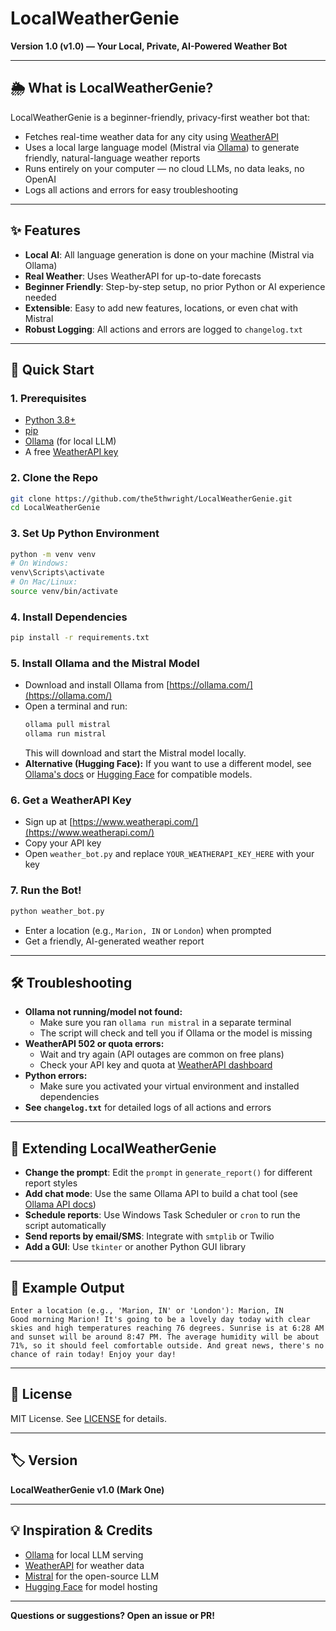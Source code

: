 # LocalWeatherGenie

**Version 1.0 (v1.0) — Your Local, Private, AI-Powered Weather Bot**

---

## 🌦️ What is LocalWeatherGenie?

LocalWeatherGenie is a beginner-friendly, privacy-first weather bot that:
- Fetches real-time weather data for any city using [WeatherAPI](https://www.weatherapi.com/)
- Uses a local large language model (Mistral via [Ollama](https://ollama.com/)) to generate friendly, natural-language weather reports
- Runs entirely on your computer — no cloud LLMs, no data leaks, no OpenAI
- Logs all actions and errors for easy troubleshooting

---

## ✨ Features
- **Local AI**: All language generation is done on your machine (Mistral via Ollama)
- **Real Weather**: Uses WeatherAPI for up-to-date forecasts
- **Beginner Friendly**: Step-by-step setup, no prior Python or AI experience needed
- **Extensible**: Easy to add new features, locations, or even chat with Mistral
- **Robust Logging**: All actions and errors are logged to `changelog.txt`

---

## 🚀 Quick Start

### 1. **Prerequisites**
- [Python 3.8+](https://www.python.org/downloads/)
- [pip](https://pip.pypa.io/en/stable/installation/)
- [Ollama](https://ollama.com/) (for local LLM)
- A free [WeatherAPI key](https://www.weatherapi.com/)

### 2. **Clone the Repo**
```sh
git clone https://github.com/the5thwright/LocalWeatherGenie.git
cd LocalWeatherGenie
```

### 3. **Set Up Python Environment**
```sh
python -m venv venv
# On Windows:
venv\Scripts\activate
# On Mac/Linux:
source venv/bin/activate
```

### 4. **Install Dependencies**
```sh
pip install -r requirements.txt
```

### 5. **Install Ollama and the Mistral Model**
- Download and install Ollama from [https://ollama.com/](https://ollama.com/)
- Open a terminal and run:
  ```sh
  ollama pull mistral
  ollama run mistral
  ```
  This will download and start the Mistral model locally.
- **Alternative (Hugging Face):** If you want to use a different model, see [Ollama's docs](https://ollama.com/library) or [Hugging Face](https://huggingface.co/models) for compatible models.

### 6. **Get a WeatherAPI Key**
- Sign up at [https://www.weatherapi.com/](https://www.weatherapi.com/)
- Copy your API key
- Open `weather_bot.py` and replace `YOUR_WEATHERAPI_KEY_HERE` with your key

### 7. **Run the Bot!**
```sh
python weather_bot.py
```
- Enter a location (e.g., `Marion, IN` or `London`) when prompted
- Get a friendly, AI-generated weather report

---

## 🛠️ Troubleshooting
- **Ollama not running/model not found:**
  - Make sure you ran `ollama run mistral` in a separate terminal
  - The script will check and tell you if Ollama or the model is missing
- **WeatherAPI 502 or quota errors:**
  - Wait and try again (API outages are common on free plans)
  - Check your API key and quota at [WeatherAPI dashboard](https://www.weatherapi.com/my/)
- **Python errors:**
  - Make sure you activated your virtual environment and installed dependencies
- **See `changelog.txt`** for detailed logs of all actions and errors

---

## 🧩 Extending LocalWeatherGenie
- **Change the prompt**: Edit the `prompt` in `generate_report()` for different report styles
- **Add chat mode**: Use the same Ollama API to build a chat tool (see [Ollama API docs](https://github.com/jmorganca/ollama/blob/main/docs/api.md))
- **Schedule reports**: Use Windows Task Scheduler or `cron` to run the script automatically
- **Send reports by email/SMS**: Integrate with `smtplib` or Twilio
- **Add a GUI**: Use `tkinter` or another Python GUI library

---

## 📝 Example Output
```
Enter a location (e.g., 'Marion, IN' or 'London'): Marion, IN
Good morning Marion! It's going to be a lovely day today with clear skies and high temperatures reaching 76 degrees. Sunrise is at 6:28 AM and sunset will be around 8:47 PM. The average humidity will be about 71%, so it should feel comfortable outside. And great news, there's no chance of rain today! Enjoy your day!
```

---

## 📜 License
MIT License. See [LICENSE](LICENSE) for details.

---

## 🏷️ Version
**LocalWeatherGenie v1.0 (Mark One)**

---

## 💡 Inspiration & Credits
- [Ollama](https://ollama.com/) for local LLM serving
- [WeatherAPI](https://www.weatherapi.com/) for weather data
- [Mistral](https://mistral.ai/) for the open-source LLM
- [Hugging Face](https://huggingface.co/) for model hosting

---

**Questions or suggestions? Open an issue or PR!**
